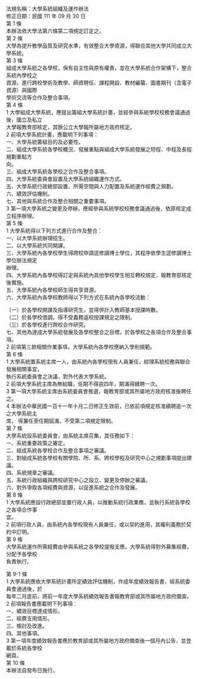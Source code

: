 法規名稱：大學系統組織及運作辦法  
修正日期：民國 111 年 09 月 30 日  
第 1 條  
本辦法依大學法第六條第二項規定訂定之。  
第 2 條  
大學為提升教學品質及研究水準，有效整合大學資源，得聯合其他大學共同成立大學系統。  
第 3 條  
組成大學系統之各學校，保有自主性與原有權責，並在大學系統合作架構下，整合系統內學校之  
資源，進行跨校學術及教學、師資聘任、課程開設、教材編纂、圖書期刊（含電子資源）與國際  
學術交流等合作及整合事項。  
第 4 條  
1 大學組成大學系統，應提出籌組大學系統計畫，並經參與系統學校校務會議通過後，國立及私立  
大學報教育部核定，其餘公立大學報所屬地方政府核定。  
2 前項大學系統計畫，應載明下列事項：  
一、大學系統籌組目的及必要性。  
二、組成大學系統各學校概況、發展重點與組成大學系統發展之短程、中程及長程規劃重點方  
向。  
三、組成大學系統各學校之合作及整合事項。  
四、大學系統委員會設置及大學系統組織運作方式。  
五、大學系統行政總部設置、所需空間與人力配置及系統運作經費之規劃。  
六、績效評估機制。  
七、其他與系統合作及整合相關之重要事項。  
3 第一項大學系統之變更及停辦，應經參與系統學校校務會議通過後，依原核定成立程序辦理。  
第 5 條  
1 大學系統得以下列方式進行合作及整合：  
一、以大學系統辦理招生。  
二、以大學系統共同開課。  
三、大學系統內各學校學生得跨校申請逕修讀博士學位，其程序依學生逕修讀博士學位辦法規定  
辦理。  
四、大學系統內各學校得訂定與系統內其他學校學生相互轉校規定，報教育部核定後實施。  
五、大學系統內各學校師生得共享資源。  
六、大學系統內各學校教師得以下列方式在系統內各學校流動：  


（一）於各學校開課及指導研究生，並得併計入教師基本授課時數。  
（二）於各學校借調，得不受義務返校授課規定之限制。  
（三）於各學校進行跨校合作研究。  
七、其他為達成大學系統發展及各學校整合之目標，於各學校之各項合作及整合事項。  
2 前項第三款相關作業事項，大學系統內各學校應納入學則規範。  
第 6 條  
1 大學系統置系統主席一人，由系統內各學校現有人員兼任，綜理系統校務與聯合發展相關事宜，  
執行系統委員會之決議，對外代表大學系統。  
2 前項大學系統主席為無給職，任期不得逾四年，期滿得續聘一次。  
3 第一項大學系統主席由系統委員會推選，報教育部或其所屬地方政府核准後聘任之。  
4 本辦法中華民國一百十一年十月二日修正生效前，已依前項規定核准續聘逾一次之大學系統主  
席， 得兼任至任期屆滿，不受第二項規定限制。  
第 7 條  
大學系統設系統委員會，由系統主席召集，其任務如下：  
一、系統重要政策之審定。  
二、組成系統各學校合作及整合事項之審議。  
三、對組成系統各學校有關學院、所、系、跨校學程及研究中心之規劃事項提出建議。  
四、系統規章之審議。  
五、系統行政組織與跨校研究中心之設立、變更及停辦之審議。  
六、對外爭取各項經費與資源，以促進系統之合作及發展。  
第 8 條  
1 大學系統應設行政總部並置行政人員，以推動系統行政業務，並執行系統各學校之各項合作事  
宜。  
2 前項行政人員，由系統內各學校現有人員兼任，或以契約進用，其權利義務於契約中訂明。  
第 9 條  
大學系統運作所需經費由參與系統之各學校提撥支應。大學系統得對外募集經費，分配予各學校  
負責執行。  


第 9-1 條  
1 大學系統應依大學系統計畫所定績效評估機制，作成年度績效報告書，經系統委員會通過後，於  
每年二月底前，將前一年度大學系統績效報告書報教育部或其所屬地方政府備查。  
2 前項報告書應載明下列事項：  
一、績效目標達成情形。  
二、經費支用情形。  
三、檢討及改進。  
四、其他事項。  
3 第一項年度績效報告書應於教育部或其所屬地方政府備查後一個月內公告，並登載於系統各學校  
網頁。  
第 10 條  
本辦法自發布日施行。  


